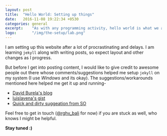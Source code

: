 ```yaml
---
layout: post
title:  "Hello World: Setting up things"
date:   2016-11-08 19:22:34 +0530
categories: general
excerpt:    "As with any programming activity, hello world is what we all start with."
logo:       "/img/the-setup/lab.png"
---
```


I am setting up this website after a lot of procrastinating and delays. I am learning ```jekyll``` along with writing posts, so expect layout and other changes as I progress.

But before I get into posting content, I would like to give credit to awesome people out there whose comments/suggestions helped me setup ```jekyll``` on my system (I use _Windows_ and its okay). The suggestions/workarounds mentioned here helped me get it up and running-


- [David Burela's blog](https://davidburela.wordpress.com/2015/11/28/easily-install-jekyll-on-windows-with-3-command-prompt-entries-and-chocolatey/)
- [luislavena's gist](https://gist.github.com/luislavena/f064211759ee0f806c88)
- [Quick and dirty suggeation from SO](http://stackoverflow.com/a/28803411/218745)

Feel free to get in touch ([@rghv_bali](https://twitter.com/Rghv_Bali) for now) if you are stuck as well, who knows I might be helpful.


__Stay tuned :)__
